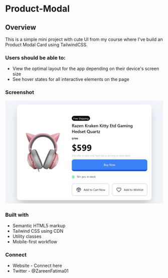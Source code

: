 # Product-Modal

## Overview
This is a simple mini project with cute UI from my course where I've build an Product Modal Card using TailwindCSS.

### Users should be able to:

- View the optimal layout for the app depending on their device's screen size
- See hover states for all interactive elements on the page

### Screenshot
![](./screenshot.jpeg)

### Built with
- Semantic HTML5 markup
- Tailwind CSS using CDN
- Utility classes
- Mobile-first workflow

### Connect
- Website - Connect here
- Twitter - @ZareenFatima01
